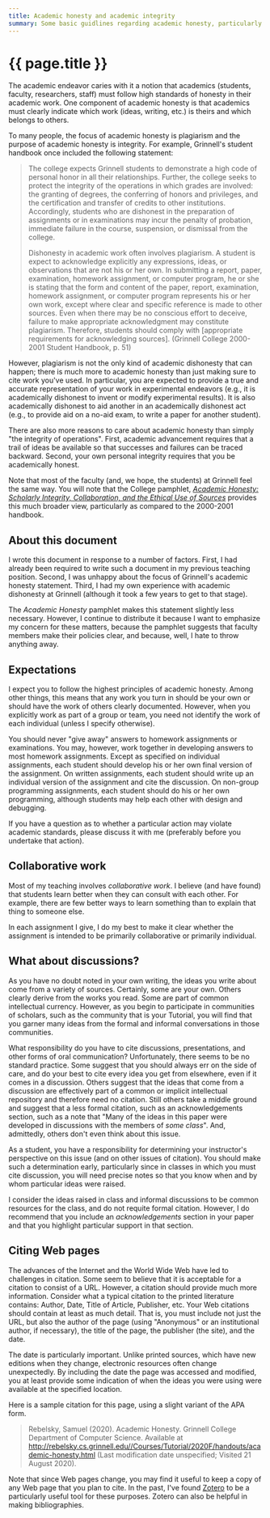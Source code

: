 ```yaml
---
title: Academic honesty and academic integrity
summary: Some basic guidlines regarding academic honesty, particularly as it applies in our class.
---
```

# {{ page.title }}

The academic endeavor caries with it a notion that academics (students,
faculty, researchers, staff) must follow high standards of honesty in
their academic work. One component of academic honesty is that academics
must clearly indicate which work (ideas, writing, etc.) is theirs and
which belongs to others.

To many people, the focus of academic honesty is plagiarism and the
purpose of academic honesty is integrity. For example, Grinnell's
student handbook once included the following statement:

> The college expects Grinnell students to demonstrate a high code of
> personal honor in all their relationships. Further, the college seeks
> to protect the integrity of the operations in which grades are
> involved: the granting of degrees, the conferring of honors and
> privileges, and the certification and transfer of credits to other
> institutions. Accordingly, students who are dishonest in the
> preparation of assignments or in examinations may incur the penalty of
> probation, immediate failure in the course, suspension, or dismissal
> from the college.
>
> Dishonesty in academic work often involves plagiarism. A student is
> expect to acknowledge explicitly any expressions, ideas, or
> observations that are not his or her own. In submitting a report,
> paper, examination, homework assignment, or computer program, he or
> she is stating that the form and content of the paper, report,
> examination, homework assignment, or computer program represents his
> or her own work, except where clear and specific reference is made to
> other sources. Even when there may be no conscious effort to deceive,
> failure to make appropriate acknowledgment may constitute plagiarism.
> Therefore, students should comply with \[appropriate requirements for
> acknowledging sources\]. (Grinnell College 2000-2001 Student Handbook,
> p. 51)

However, plagiarism is not the only kind of academic dishonesty that can
happen; there is much more to academic honesty than just making sure to
cite work you've used. In particular, you are expected to provide a
true and accurate representation of your work in experimental endeavors
(e.g., it is academically dishonest to invent or modify experimental
results). It is also academically dishonest to aid another in an
academically dishonest act (e.g., to provide aid on a no-aid exam, to
write a paper for another student).

There are also more reasons to care about academic honesty than simply
"the integrity of operations". First, academic advancement requires that
a trail of ideas be available so that successes and failures can be
traced backward. Second, your own personal integrity requires that you
be academically honest.

Note that most of the faculty (and, we hope, the students) at
Grinnell feel the same way. You will note that the College pamphlet,
[*Academic Honesty: Scholarly Integrity, Collaboration, and the
Ethical Use of
Sources*](https://grinco.sharepoint.com/sites/dean/AcadProg/Academic_Honesty_Booklet.pdf)
provides this much broader view, particularly as compared to the
2000-2001 handbook.

About this document
-------------------

I wrote this document in response to a number of factors. First, I had
already been required to write such a document in my previous teaching
position. Second, I was unhappy about the focus of Grinnell's academic
honesty statement. Third, I had my own experience with academic
dishonesty at Grinnell (although it took a few years to get to that
stage).

The *Academic Honesty* pamphlet makes this statement slightly less
necessary. However, I continue to distribute it because I want to
emphasize my concern for these matters, because the pamphlet suggests
that faculty members make their policies clear, and because, well, I
hate to throw anything away.

Expectations
------------

I expect you to follow the highest principles of academic honesty. Among
other things, this means that any work you turn in should be your own or
should have the work of others clearly documented. However, when you
explicitly work as part of a group or team, you need not identify the
work of each individual (unless I specify otherwise).

You should never "give away" answers to homework assignments or
examinations. You may, however, work together in developing answers to
most homework assignments. Except as specified on individual
assignments, each student should develop his or her own final version of
the assignment. On written assignments, each student should write up an
individual version of the assignment and cite the discussion. On
non-group programming assignments, each student should do his or her own
programming, although students may help each other with design and
debugging.

If you have a question as to whether a particular action may violate
academic standards, please discuss it with me (preferably before you
undertake that action).

Collaborative work
------------------

Most of my teaching involves *collaborative work*. I believe (and have
found) that students learn better when they can consult with each other.
For example, there are few better ways to learn something than to
explain that thing to someone else.

In each assignment I give, I do my best to make it clear whether the
assignment is intended to be primarily collaborative or primarily
individual.

What about discussions?
-----------------------

As you have no doubt noted in your own writing, the ideas you write
about come from a variety of sources. Certainly, some are your own.
Others clearly derive from the works you read. Some are part of common
intellectual currency. However, as you begin to participate in
communities of scholars, such as the community that is your Tutorial,
you will find that you garner many ideas from the formal and informal
conversations in those communities.

What responsibility do you have to cite discussions, presentations, and
other forms of oral communication? Unfortunately, there seems to be no
standard practice. Some suggest that you should always err on the side
of care, and do your best to cite every idea you get from elsewhere,
even if it comes in a discussion. Others suggest that the ideas that
come from a discussion are effectively part of a common or implicit
intellectual repository and therefore need no citation. Still others
take a middle ground and suggest that a less formal citation, such as an
acknowledgements section, such as a note that "Many of the ideas in this
paper were developed in discussions with the members of *some class*".
And, admittedly, others don't even think about this issue.

As a student, you have a responsibility for determining your
instructor's perspective on this issue (and on other issues of
citation). You should make such a determination early, particularly
since in classes in which you must cite discussion, you will need
precise notes so that you know when and by whom particular ideas were
raised.

I consider the ideas raised in class and informal discussions to
be common resources for the class, and do not requite formal citation.
However, I do recommend that you include an *acknowledgements*
section in your paper and that you highlight particular support in
that section.

Citing Web pages
----------------

The advances of the Internet and the World Wide Web have led to
challenges in citation. Some seem to believe that it is acceptable for a
citation to consist of a URL. However, a citation should provide much
more information. Consider what a typical citation to the printed
literature contains: Author, Date, Title of Article, Publisher, etc.
Your Web citations should contain at least as much detail. That is, you
must include not just the URL, but also the author of the page (using
"Anonymous" or an institutional author, if necessary), the title of the
page, the publisher (the site), and the date.

The date is particularly important. Unlike printed sources, which have
new editions when they change, electronic resources often change
unexpectedly. By including the date the page was accessed and modified,
you at least provide some indication of when the ideas you were using
were available at the specified location.

Here is a sample citation for this page, using a slight variant of the
APA form.

> Rebelsky, Samuel (2020). Academic Honesty. Grinnell College Department
> of Computer Science. Available at
> http://rebelsky.cs.grinnell.edu//Courses/Tutorial/2020F/handouts/academic-honesty.html
> (Last modification date unspecified; Visited 21 August 2020).

Note that since Web pages change, you may find it useful to keep a copy
of any Web page that you plan to cite. In the past, I've found
[Zotero](http://www.zotero.org) to be a particularly useful tool for
these purposes. Zotero can also be helpful in making bibliographies.

